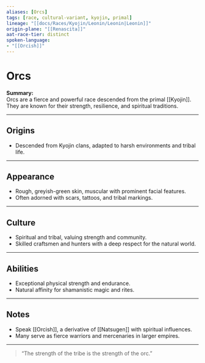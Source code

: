 ```yaml
---
aliases: [Orcs]
tags: [race, cultural-variant, kyojin, primal]
lineage: "[[docs/Races/Kyojin/Leonin/Leonin|Leonin]]"
origin-plane: "[[Renascita]]"
aat-race-tier: distinct
spoken-language: 
- "[[Orcish]]"
---
```


# Orcs

**Summary:**  
Orcs are a fierce and powerful race descended from the primal [[Kyojin]]. They are known for their strength, resilience, and spiritual traditions.

---

## Origins

- Descended from Kyojin clans, adapted to harsh environments and tribal life.

---

## Appearance

- Rough, greyish-green skin, muscular with prominent facial features.  
- Often adorned with scars, tattoos, and tribal markings.

---

## Culture

- Spiritual and tribal, valuing strength and community.  
- Skilled craftsmen and hunters with a deep respect for the natural world.

---

## Abilities

- Exceptional physical strength and endurance.  
- Natural affinity for shamanistic magic and rites.

---

## Notes

- Speak [[Orcish]], a derivative of [[Natsugen]] with spiritual influences.  
- Many serve as fierce warriors and mercenaries in larger empires.

---

> “The strength of the tribe is the strength of the orc.”
